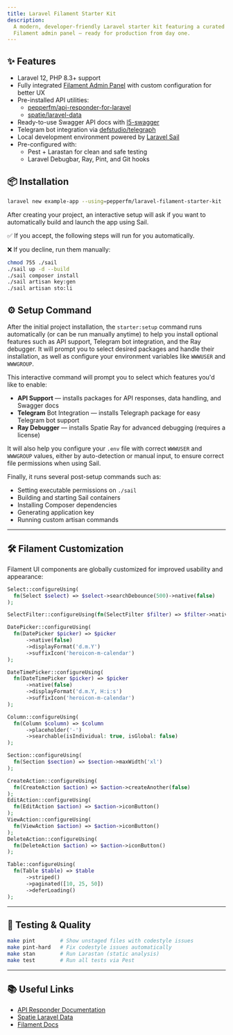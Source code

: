 ```yaml
---
title: Laravel Filament Starter Kit
description:
  A modern, developer-friendly Laravel starter kit featuring a curated selection of tools and a polished, customized
  Filament admin panel — ready for production from day one.
---
```


## ✨ Features

- Laravel 12, PHP 8.3+ support
- Fully integrated [Filament Admin Panel](https://filamentphp.com/) with custom configuration for better UX
- Pre-installed API utilities:
    - [pepperfm/api-responder-for-laravel](https://docs.pepperfm.com/api-responder-for-laravel)
    - [spatie/laravel-data](https://github.com/spatie/laravel-data)
- Ready-to-use Swagger API docs with [l5-swagger](https://github.com/DarkaOnLine/L5-Swagger)
- Telegram bot integration via [defstudio/telegraph](https://github.com/defstudio/telegraph)
- Local development environment powered by [Laravel Sail](https://laravel.com/docs/sail)
- Pre-configured with:
    - Pest + Larastan for clean and safe testing
    - Laravel Debugbar, Ray, Pint, and Git hooks

## 📦 Installation

```bash
laravel new example-app --using=pepperfm/laravel-filament-starter-kit
```
After creating your project, an interactive setup will ask if you want to automatically build and launch the app using Sail.

✅ If you accept, the following steps will run for you automatically.

❌ If you decline, run them manually:
```bash
chmod 755 ./sail
./sail up -d --build
./sail composer install
./sail artisan key:gen
./sail artisan sto:li
```

## ⚙️ Setup Command

After the initial project installation, the `starter:setup` command runs automatically (or can be run manually anytime) to help you install optional features such as API support, Telegram bot integration, and the Ray debugger.
It will prompt you to select desired packages and handle their installation, as well as configure your environment variables like `WWWUSER` and `WWWGROUP`.

This interactive command will prompt you to select which features you'd like to enable:
- **API Support** — installs packages for API responses, data handling, and Swagger docs
- **Telegram** Bot Integration — installs Telegraph package for easy Telegram bot support
- **Ray Debugger** — installs Spatie Ray for advanced debugging (requires a license)

It will also help you configure your `.env` file with correct `WWWUSER` and `WWWGROUP` values, either by auto-detection or manual input, to ensure correct file permissions when using Sail.

Finally, it runs several post-setup commands such as:
- Setting executable permissions on `./sail`
- Building and starting Sail containers
- Installing Composer dependencies
- Generating application key
- Running custom artisan commands

---

## 🛠 Filament Customization

Filament UI components are globally customized for improved usability and appearance:

```php
Select::configureUsing(
  fn(Select $select) => $select->searchDebounce(500)->native(false)
);

SelectFilter::configureUsing(fn(SelectFilter $filter) => $filter->native(false));

DatePicker::configureUsing(
  fn(DatePicker $picker) => $picker
      ->native(false)
      ->displayFormat('d.m.Y')
      ->suffixIcon('heroicon-m-calendar')
);

DateTimePicker::configureUsing(
  fn(DateTimePicker $picker) => $picker
      ->native(false)
      ->displayFormat('d.m.Y, H:i:s')
      ->suffixIcon('heroicon-m-calendar')
);

Column::configureUsing(
  fn(Column $column) => $column
      ->placeholder('-')
      ->searchable(isIndividual: true, isGlobal: false)
);

Section::configureUsing(
  fn(Section $section) => $section->maxWidth('xl')
);

CreateAction::configureUsing(
  fn(CreateAction $action) => $action->createAnother(false)
);
EditAction::configureUsing(
  fn(EditAction $action) => $action->iconButton()
);
ViewAction::configureUsing(
  fn(ViewAction $action) => $action->iconButton()
);
DeleteAction::configureUsing(
  fn(DeleteAction $action) => $action->iconButton()
);

Table::configureUsing(
  fn(Table $table) => $table
      ->striped()
      ->paginated([10, 25, 50])
      ->deferLoading()
);
```

---

## 🧪 Testing & Quality

```bash
make pint        # Show unstaged files with codestyle issues
make pint-hard   # Fix codestyle issues automatically
make stan        # Run Larastan (static analysis)
make test        # Run all tests via Pest
```

---

## 📚 Useful Links

- [API Responder Documentation](https://docs.pepperfm.com/api-responder-for-laravel)
- [Spatie Laravel Data](https://github.com/spatie/laravel-data)
- [Filament Docs](https://filamentphp.com/docs)
